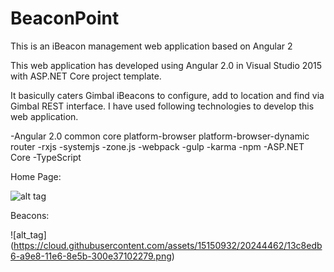 # BeaconPoint
This is an iBeacon management web application based on Angular 2

This web application has developed using Angular 2.0 in Visual Studio 2015 with ASP.NET Core project template.

It basicully caters Gimbal iBeacons to configure, add to location and find via Gimbal REST interface. I have used following technologies to develop this web application.

-Angular 2.0
  common
  core
  platform-browser
  platform-browser-dynamic
  router
-rxjs
-systemjs
-zone.js
-webpack
-gulp
-karma
-npm
-ASP.NET Core
-TypeScript


Home Page:

![alt tag](https://cloud.githubusercontent.com/assets/15150932/20244446/421e3fbe-a9e7-11e6-97d9-0b2837d872b5.png)


Beacons:

![alt_tag] (https://cloud.githubusercontent.com/assets/15150932/20244462/13c8edb6-a9e8-11e6-8e5b-300e37102279.png)
